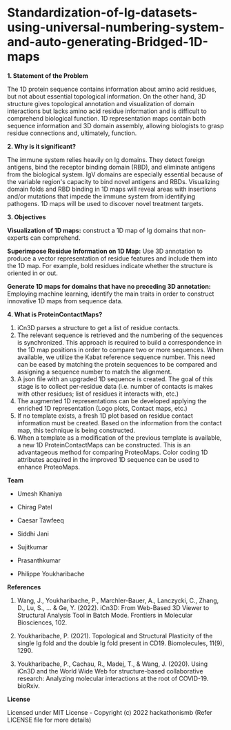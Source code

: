 # Standardization-of-Ig-datasets-using-universal-numbering-system-and-auto-generating-Bridged-1D-maps

**1. Statement of the Problem**

The 1D protein sequence contains information about amino acid residues, but not about essential topological information. On the other hand, 3D structure gives topological annotation and visualization of domain interactions but lacks amino acid residue information and is difficult to comprehend biological function. 1D representation maps contain both sequence information and 3D domain assembly, allowing biologists to grasp residue connections and, ultimately, function.

**2. Why is it significant?**

The immune system relies heavily on Ig domains. They detect foreign antigens, bind the receptor binding domain (RBD), and eliminate antigens from the biological system. IgV domains are especially essential because of the variable region's capacity to bind novel antigens and RBDs. Visualizing domain folds and RBD binding in 1D maps will reveal areas with insertions and/or mutations that impede the immune system from identifying pathogens. 1D maps will be used to discover novel treatment targets.

**3. Objectives**

**Visualization of 1D maps:** construct a 1D map of Ig domains that non-experts can comprehend.

**Superimpose Residue Information on 1D Map:** Use 3D annotation to produce a vector representation of residue features and include them into the 1D map. For example, bold residues indicate whether the structure is oriented in or out.

**Generate 1D maps for domains that have no preceding 3D annotation:** Employing machine learning, identify the main traits in order to construct innovative 1D maps from sequence data.

**4. What is ProteinContactMaps?**

1. iCn3D parses a structure to get a list of residue contacts.
2. The relevant sequence is retrieved and the numbering of the sequences is synchronized. This approach is required to build a correspondence in the 1D map positions in order to compare two or more sequences. When available, we utilize the Kabat reference sequence number. This need can be eased by matching the protein sequences to be compared and assigning a sequence number to match the alignment.
3. A json file with an upgraded 1D sequence is created. The goal of this stage is to collect per-residue data (i.e. number of contacts is makes with other residues; list of residues it interacts with, etc.)
4. The augmented 1D representations can be developed applying the enriched 1D representation (Logo plots, Contact maps, etc.)
5. If no template exists, a fresh 1D plot based on residue contact information must be created. Based on the information from the contact map, this technique is being constructed.
6. When a template as a modification of the previous template is available, a new 1D ProteinContactMaps can be constructed. This is an advantageous method for comparing ProteoMaps. Color coding 1D attributes acquired in the improved 1D sequence can be used to enhance ProteoMaps.


**Team**

* Umesh Khaniya

* Chirag Patel

* Caesar Tawfeeq

* Siddhi Jani

* Sujitkumar

* Prasanthkumar

* Philippe Youkharibache


**References**
1. Wang, J., Youkharibache, P., Marchler-Bauer, A., Lanczycki, C., Zhang, D., Lu, S., ... & Ge, Y. (2022). iCn3D: From Web-Based 3D Viewer to Structural Analysis Tool in Batch Mode. Frontiers in Molecular Biosciences, 102.

2. Youkharibache, P. (2021). Topological and Structural Plasticity of the single Ig fold and the double Ig fold present in CD19. Biomolecules, 11(9), 1290.

3. Youkharibache, P., Cachau, R., Madej, T., & Wang, J. (2020). Using iCn3D and the World Wide Web for structure-based collaborative research: Analyzing molecular interactions at the root of COVID-19. bioRxiv.

**License**

Licensed under MIT License - Copyright (c) 2022 hackathonismb (Refer LICENSE file for more details)
